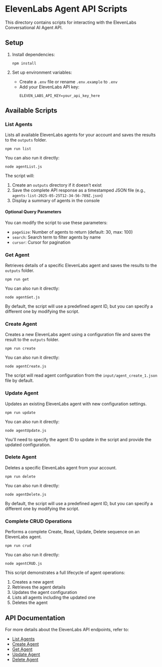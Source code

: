 # ElevenLabs Agent API Scripts

This directory contains scripts for interacting with the ElevenLabs Conversational AI Agent API.

## Setup

1. Install dependencies:

   ```
   npm install
   ```

2. Set up environment variables:
   - Create a `.env` file or rename `.env.example` to `.env`
   - Add your ElevenLabs API key:
     ```
     ELEVEN_LABS_API_KEY=your_api_key_here
     ```

## Available Scripts

### List Agents

Lists all available ElevenLabs agents for your account and saves the results to the `outputs` folder.

```
npm run list
```

You can also run it directly:

```
node agentList.js
```

The script will:

1. Create an `outputs` directory if it doesn't exist
2. Save the complete API response as a timestamped JSON file (e.g., `agents-list-2025-05-25T12-34-56-789Z.json`)
3. Display a summary of agents in the console

#### Optional Query Parameters

You can modify the script to use these parameters:

- `pageSize`: Number of agents to return (default: 30, max: 100)
- `search`: Search term to filter agents by name
- `cursor`: Cursor for pagination

### Get Agent

Retrieves details of a specific ElevenLabs agent and saves the results to the `outputs` folder.

```
npm run get
```

You can also run it directly:

```
node agentGet.js
```

By default, the script will use a predefined agent ID, but you can specify a different one by modifying the script.

### Create Agent

Creates a new ElevenLabs agent using a configuration file and saves the result to the `outputs` folder.

```
npm run create
```

You can also run it directly:

```
node agentCreate.js
```

The script will read agent configuration from the `input/agent_create_1.json` file by default.

### Update Agent

Updates an existing ElevenLabs agent with new configuration settings.

```
npm run update
```

You can also run it directly:

```
node agentUpdate.js
```

You'll need to specify the agent ID to update in the script and provide the updated configuration.

### Delete Agent

Deletes a specific ElevenLabs agent from your account.

```
npm run delete
```

You can also run it directly:

```
node agentDelete.js
```

By default, the script will use a predefined agent ID, but you can specify a different one by modifying the script.

### Complete CRUD Operations

Performs a complete Create, Read, Update, Delete sequence on an ElevenLabs agent.

```
npm run crud
```

You can also run it directly:

```
node agentCRUD.js
```

This script demonstrates a full lifecycle of agent operations:

1. Creates a new agent
2. Retrieves the agent details
3. Updates the agent configuration
4. Lists all agents including the updated one
5. Deletes the agent

## API Documentation

For more details about the ElevenLabs API endpoints, refer to:

- [List Agents](https://elevenlabs.io/docs/conversational-ai/api-reference/agents/list)
- [Create Agent](https://elevenlabs.io/docs/conversational-ai/api-reference/agents/create)
- [Get Agent](https://elevenlabs.io/docs/conversational-ai/api-reference/agents/get)
- [Update Agent](https://elevenlabs.io/docs/conversational-ai/api-reference/agents/update)
- [Delete Agent](https://elevenlabs.io/docs/conversational-ai/api-reference/agents/delete)
